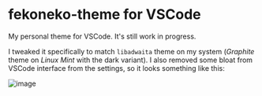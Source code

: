 # fekoneko-theme for VSCode

My personal theme for VSCode. It's still work in progress.

I tweaked it specifically to match `libadwaita` theme on my system (_Graphite_ theme on _Linux Mint_ with the dark variant). I also removed some bloat from VSCode interface from the settings, so it looks something like this:

![image](https://github.com/user-attachments/assets/04520d0e-5107-408e-8df3-9da7c52be98f)
